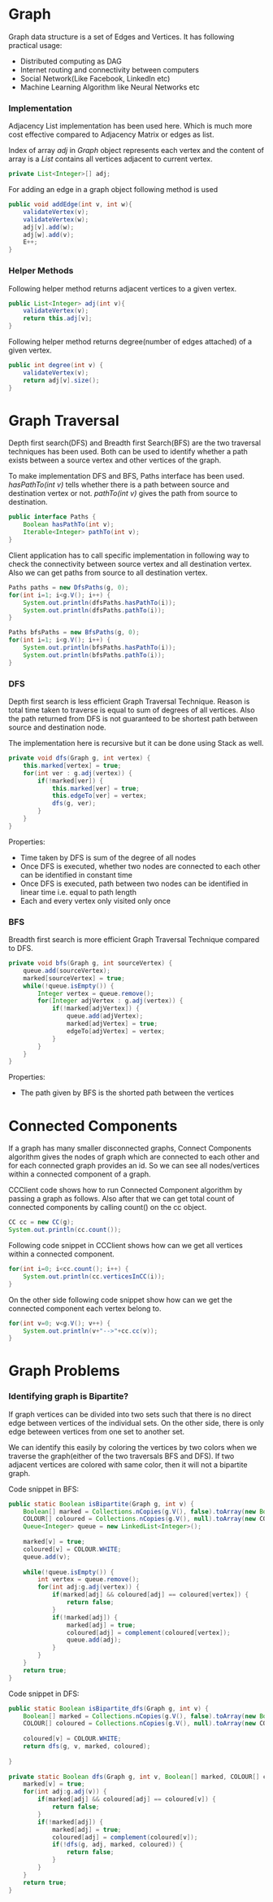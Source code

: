 # Graph 

Graph data structure is a set of Edges and Vertices. It has following practical usage:

- Distributed computing as DAG
- Internet routing and connectivity between computers
- Social Network(Like Facebook, LinkedIn etc)
- Machine Learning Algorithm like Neural Networks etc

### Implementation

Adjacency List implementation has been used here. Which is much more cost effective compared to Adjacency Matrix or edges as list.

Index of array *adj* in *Graph* object represents each vertex and the content of array is a *List<Integer>* contains all vertices adjacent to current vertex.
 
```Java
private List<Integer>[] adj;
```

For adding an edge in a graph object following method is used

```Java
public void addEdge(int v, int w){
	validateVertex(v);
	validateVertex(w);
	adj[v].add(w);
	adj[w].add(v);
	E++;
}
```

### Helper Methods

Following helper method returns adjacent vertices to a given vertex.

```Java
public List<Integer> adj(int v){
	validateVertex(v);
	return this.adj[v];
}
```

Following helper method returns degree(number of edges attached) of a given vertex.

```Java
public int degree(int v) {
	validateVertex(v);
	return adj[v].size();
}
```

# Graph Traversal

Depth first search(DFS) and Breadth first Search(BFS) are the two traversal techniques has been used. Both can be used to identify whether a path exists between a source vertex and other vertices of the graph. 

To make implementation DFS and BFS, Paths interface has been used. *hasPathTo(int v)* tells whether there is a path between source and destination vertex or not. *pathTo(int v)* gives the path from source to destination. 

```Java
public interface Paths {
	Boolean hasPathTo(int v);
	Iterable<Integer> pathTo(int v);
}
```

Client application has to call specific implementation in following way to check the connectivity between source vertex and all destination vertex. Also we can get paths from source to all destination vertex.


```Java
Paths paths = new DfsPaths(g, 0);
for(int i=1; i<g.V(); i++) {
	System.out.println(dfsPaths.hasPathTo(i));
	System.out.println(dfsPaths.pathTo(i));
}

Paths bfsPaths = new BfsPaths(g, 0);
for(int i=1; i<g.V(); i++) {
	System.out.println(bfsPaths.hasPathTo(i));
	System.out.println(bfsPaths.pathTo(i));
}
```

### DFS

Depth first search is less efficient Graph Traversal Technique. Reason is total time taken to traverse is equal to sum of degrees of all vertices. Also the path returned from DFS is not guaranteed to be shortest path between source and destination node. 

The implementation here is recursive but it can be done using Stack as well.

```Java
private void dfs(Graph g, int vertex) {
	this.marked[vertex] = true;		
	for(int ver : g.adj(vertex)) {
		if(!marked[ver]) {
			this.marked[ver] = true;
			this.edgeTo[ver] = vertex; 
			dfs(g, ver);				
		}
	}
}
```

Properties:

- Time taken by DFS is sum of the degree of all nodes
- Once DFS is executed, whether two nodes are connected to each other can be identified in constant time
- Once DFS is executed, path between two nodes can be identified in linear time i.e. equal to path length
- Each and every vertex only visited only once

### BFS

Breadth first search is more efficient Graph Traversal Technique compared to DFS.

```Java
private void bfs(Graph g, int sourceVertex) {
	queue.add(sourceVertex);
	marked[sourceVertex] = true;
	while(!queue.isEmpty()) {
		Integer vertex = queue.remove();
		for(Integer adjVertex : g.adj(vertex)) {
			if(!marked[adjVertex]) {
				queue.add(adjVertex);
				marked[adjVertex] = true;
				edgeTo[adjVertex] = vertex;
			}
		}
	}
}
```
Properties:

- The path given by BFS is the shorted path between the vertices

# Connected Components

If a graph has many smaller disconnected graphs, Connect Components algorithm gives the nodes of graph which are connected to each other and for each connected graph provides an id. So we can see all nodes/vertices within a connected component of a graph. 

CCClient code shows how to run Connected Component algorithm by passing a graph as follows. Also after that we can get total count of connected components by calling count() on the cc object. 

```Java
CC cc = new CC(g);
System.out.println(cc.count());
```

Following code snippet in CCClient shows how can we get all vertices within a connected component.

```Java
for(int i=0; i<cc.count(); i++) {
	System.out.println(cc.verticesInCC(i));
}
```

On the other side following code snippet show how can we get the connected component each vertex belong to.

```Java
for(int v=0; v<g.V(); v++) {
	System.out.println(v+"-->"+cc.cc(v));
}
```

# Graph Problems

### Identifying graph is Bipartite?

If graph vertices can be divided into two sets such that there is no direct edge between vertices of the individual sets. On the other side, there is only edge beteween vertices from one set to another set. 

We can identify this easily by coloring the vertices by two colors when we traverse the graph(either of the two traversals BFS and DFS). If two adjacent vertices are colored with same color, then it will not a bipartite graph.

Code snippet in BFS:

```Java
public static Boolean isBipartite(Graph g, int v) {
	Boolean[] marked = Collections.nCopies(g.V(), false).toArray(new Boolean[0]);
	COLOUR[] coloured = Collections.nCopies(g.V(), null).toArray(new COLOUR[0]);
	Queue<Integer> queue = new LinkedList<Integer>();
		
	marked[v] = true;
	coloured[v] = COLOUR.WHITE;
	queue.add(v);
		
	while(!queue.isEmpty()) {
		int vertex = queue.remove();
		for(int adj:g.adj(vertex)) {
			if(marked[adj] && coloured[adj] == coloured[vertex]) {
				return false;
			}
			if(!marked[adj]) {
				marked[adj] = true;
				coloured[adj] = complement(coloured[vertex]);
				queue.add(adj);
			}
		}
	}
	return true;
}
```

Code snippet in DFS:

```Java
public static Boolean isBipartite_dfs(Graph g, int v) {
	Boolean[] marked = Collections.nCopies(g.V(), false).toArray(new Boolean[0]);
	COLOUR[] coloured = Collections.nCopies(g.V(), null).toArray(new COLOUR[0]);
		
	coloured[v] = COLOUR.WHITE;
	return dfs(g, v, marked, coloured);
		
}
	
private static Boolean dfs(Graph g, int v, Boolean[] marked, COLOUR[] coloured) {	
	marked[v] = true;
	for(int adj:g.adj(v)) {
		if(marked[adj] && coloured[adj] == coloured[v]) {
			return false;
		}
		if(!marked[adj]) {
			marked[adj] = true;
			coloured[adj] = complement(coloured[v]);
			if(!dfs(g, adj, marked, coloured)) {
				return false;
			}
		}
	}
	return true;
}
```


 